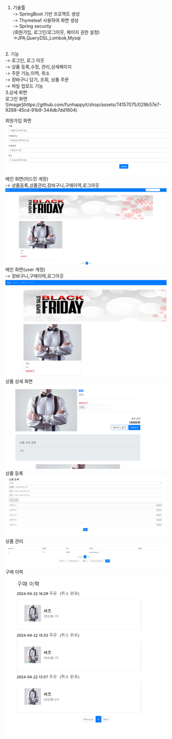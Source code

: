 1. 기술툴 <br/>
-> SpringBoot 기반 프로젝트 생성<br/>
-> Thymeleaf 사용하여 화면 생성<br/>
-> Spring security<br/>
   (회원가입, 로그인/로그아웃, 페이지 권한 설정)<br/>
->JPA,QueryDSL,Lombok,Mysql
<br/>
2. 기능<br/>
-> 로그인, 로그 아웃<br/>
-> 상품 등록,수정, 관리,상세페이지<br/>
-> 주문 기능,이력, 취소<br/>
-> 장바구니 담기, 조회, 상품 주문<br/>
-> 파일 업로드 기능<br/>
3.상세 화면<br/>    
   로그인 화면<br/>
   ![image](https://github.com/funhappyit/shop/assets/74157075/029b57e7-9288-45cd-91b9-344db7dd1604)

   회원가입 화면<br/>
   ![img_2.png](img_2.png)
   메인 화면(어드민 계정)<br/>
   -> 상품등록,상품관리,장바구니,구매이력,로그아웃
 ![img.png](img.png)  
   메인 화면(user 계정)<br/>
   -> 장바구니,구매이력,로그아웃
   ![img_3.png](img_3.png)
   상품 상세 화면<br/>
   ![img_7.png](img_7.png)
   상품 등록<br/>
   ![img_4.png](img_4.png)
   상품 관리<br/>
   ![img_5.png](img_5.png)
   구매 이력<br/>
   ![img_6.png](img_6.png)
